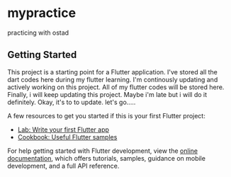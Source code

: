 # mypractice

practicing with ostad

## Getting Started

This project is a starting point for a Flutter application.
I've stored all the dart codes here during my flutter learning.
I'm continously updating and actively working on this project. All of my flutter codes will be stored here.
Finally, i will keep updating this project. Maybe i'm late but i will do it definitely. Okay, it's to to update. let's go.....

A few resources to get you started if this is your first Flutter project:

- [Lab: Write your first Flutter app](https://docs.flutter.dev/get-started/codelab)
- [Cookbook: Useful Flutter samples](https://docs.flutter.dev/cookbook)

For help getting started with Flutter development, view the
[online documentation](https://docs.flutter.dev/), which offers tutorials,
samples, guidance on mobile development, and a full API reference.
